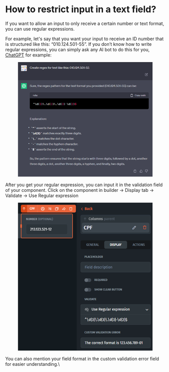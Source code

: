 # How to restrict input in a text field?

If you want to allow an input to only receive a certain number or text format, you can use regular expressions.

For example, let's say that you want your input to receive an ID number that is structured like this: “010.124.501-55”. If you don’t know how to write regular expressions, you can simply ask any AI bot to do this for you, [ChatGPT](https://chat.openai.com/) for example:

<figure><img src="../.gitbook/assets/3st-aa.png" alt=""><figcaption></figcaption></figure>

After you get your regular expression, you can input it in the validation field of your component. Click on the component in builder -> Display tab -> Validate -> Use Regular expression

<figure><img src="../.gitbook/assets/3st-c.png" alt=""><figcaption></figcaption></figure>

You can also mention your field format in the custom validation error field for easier understanding.\
